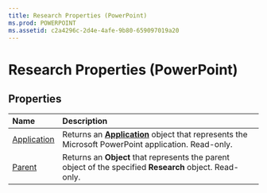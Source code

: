 ```yaml
---
title: Research Properties (PowerPoint)
ms.prod: POWERPOINT
ms.assetid: c2a4296c-2d4e-4afe-9b80-659097019a20
---
```



# Research Properties (PowerPoint)

## Properties



|**Name**|**Description**|
|:-----|:-----|
|[Application](research-application-property-powerpoint.md)|Returns an  **[Application](application-object-powerpoint.md)** object that represents the Microsoft PowerPoint application. Read-only.|
|[Parent](research-parent-property-powerpoint.md)|Returns an  **Object** that represents the parent object of the specified **Research** object. Read-only.|

